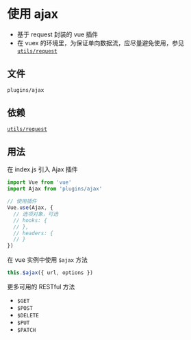 # 使用 ajax

- 基于 request 封装的 vue 插件
- 在 vuex 的环境里，为保证单向数据流，应尽量避免使用，参见 [`utils/request`](requst.md)

## 文件

`plugins/ajax`

## 依赖

[`utils/request`](requst.md)

## 用法

在 index.js 引入 Ajax 插件

``` js
import Vue from 'vue'
import Ajax from 'plugins/ajax'

// 使用插件
Vue.use(Ajax, {
  // 选项对象，可选
  // hooks: {
  // },
  // headers: {
  // }
})
```

在 vue 实例中使用 `$ajax` 方法

``` js
this.$ajax({ url, options })
```

更多可用的 RESTful 方法

- `$GET`
- `$POST`
- `$DELETE`
- `$PUT`
- `$PATCH`
